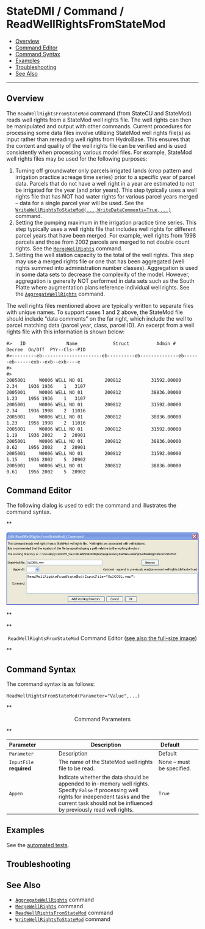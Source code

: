 # StateDMI / Command / ReadWellRightsFromStateMod #

* [Overview](#overview)
* [Command Editor](#command-editor)
* [Command Syntax](#command-syntax)
* [Examples](#examples)
* [Troubleshooting](#troubleshooting)
* [See Also](#see-also)

-------------------------

## Overview ##

The `ReadWellRightsFromStateMod` command (from StateCU and StateMod)
reads well rights from a StateMod well rights file.
The well rights can then be manipulated and output with other commands.
Current procedures for processing some data files involve utilizing StateMod
well rights file(s) as input rather than rereading well rights from HydroBase.
This ensures that the content and quality of the well rights file can be
verified and is used consistently when processing various model files.
For example, StateMod well rights files may be used for the following purposes:

1. Turning off groundwater only parcels irrigated lands (crop pattern and irrigation
practice acreage time series) prior to a specific year of parcel data.
Parcels that do not have a well right in a year are estimated to not be irrigated for the year (and prior years).
This step typically uses a well rights file that has NOT had water rights
for various parcel years merged – data for a single parcel year will be used.
See the [`WriteWellRightsToStateMod(...,WriteDataComments=True,...)`](../WriteWellRightsToStateMod/WriteWellRightsToStateMod.md) command.
2. Setting the pumping maximum in the irrigation practice time series.
This step typically uses a well rights file that includes well rights for different parcel years that have been merged.
For example, well rights from 1998 parcels and those from 2002
parcels are merged to not double count rights.
See the
[`MergeWellRights`](../MergeWellRights/MergeWellRights.md) command.
3. Setting the well station capacity to the total of the well rights.
This step may use a merged rights file or one that has been aggregated
(well rights summed into administration number classes).
Aggregation is used in some data sets to decrease the complexity of the model.
However, aggregation is generally NOT performed in data sets such as the
South Platte where augmentation plans reference individual well rights.  See the
[`AggregateWellRights`](../AggregateWellRights/AggregateWellRights.md) command.

The well rights files mentioned above are typically written to separate files with unique names.
To support cases 1 and 2 above, the StateMod file should include “data comments” on the far right,
which include the well to parcel matching data (parcel year, class, parcel ID).
An excerpt from a well rights file with this information is shown below:

```
#>   ID               Name             Struct          Admin #   Decree  On/Off  PYr--Cls--PID
#>---------eb----------------------eb----------eb--------------eb------eb------exb--exb--exb----e
#>
#>
2005001     W0006 WELL NO 01        200812           31592.00000    2.34    1936 1936    1   3107
2005001     W0006 WELL NO 01        200812           38836.00000    1.23    1956 1936    1   3107
2005001     W0006 WELL NO 01        200812           31592.00000    2.34    1936 1998    2  11016
2005001     W0006 WELL NO 01        200812           38836.00000    1.23    1956 1998    2  11016
2005001     W0006 WELL NO 01        200812           31592.00000    1.19    1936 2002    2  20901
2005001     W0006 WELL NO 01        200812           38836.00000    0.62    1956 2002    2  20901
2005001     W0006 WELL NO 01        200812           31592.00000    1.15    1936 2002    5  20902
2005001     W0006 WELL NO 01        200812           38836.00000    0.61    1956 2002    5  20902
```

## Command Editor ##

The following dialog is used to edit the command and illustrates the command syntax.

**<p style="text-align: center;">
![ReadWellRightsFromStateMod](ReadWellRightsFromStateMod.png)
</p>**

**<p style="text-align: center;">
`ReadWellRightsFromStateMod` Command Editor (<a href="../ReadWellRightsFromStateMod.png">see also the full-size image</a>)
</p>**

## Command Syntax ##

The command syntax is as follows:

```text
ReadWellRightsFromStateMod(Parameter="Value",...)
```
**<p style="text-align: center;">
Command Parameters
</p>**

| **Parameter**&nbsp;&nbsp;&nbsp;&nbsp;&nbsp;&nbsp;&nbsp;&nbsp;&nbsp;&nbsp;&nbsp;&nbsp; | **Description** | **Default**&nbsp;&nbsp;&nbsp;&nbsp;&nbsp;&nbsp;&nbsp;&nbsp;&nbsp;&nbsp; |
| --------------|-----------------|----------------- |
| `Parameter` | Description | Default |
| `InputFile`<br>**required** | The name of the StateMod well rights file to be read. | None – must be specified. |
| `Appen` | Indicate whether the data should be appended to in-memory well rights.  Specify `False` if processing well rights for independent tasks and the current task should not be influenced by previously read well rights. | `True` |


## Examples ##

See the [automated tests](https://github.com/OpenCDSS/cdss-app-statedmi-test/tree/master/test/regression/commands/ReadWellRightsFromStateMod).

## Troubleshooting ##

## See Also ##

* [`AggregateWellRights`](../AggregateWellRights/AggregateWellRights.md) command
* [`MergeWellRights`](../MergeWellRights/MergeWellRights.md) command
* [`ReadWellRightsFromStateMod`](../ReadWellRightsFromStateMod/ReadWellRightsFromStateMod.md) command
* [`WriteWellRightsToStateMod`](../WriteWellRightsToStateMod/WriteWellRightsToStateMod.md) command
